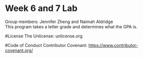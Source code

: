 # Week 6 and 7 Lab
Group members: Jennifer Zheng and Naimah Aldridge  
This program takes a letter grade and determines what the GPA is.

#License
The Unlicense: unlicense.org

#Code of Conduct
Contributor Covenant: https://www.contributor-covenant.org/
